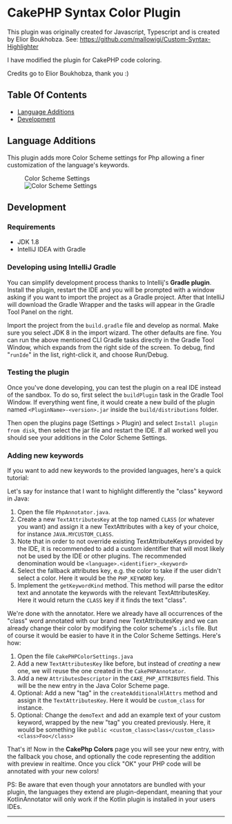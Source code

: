 # CakePHP Syntax Color Plugin

This plugin was originally created for Javascript, Typescript and is created by Elior Boukhobza.
See: https://github.com/mallowigi/Custom-Syntax-Highlighter

I have modified the plugin for CakePHP code coloring.

Credits go to Elior Boukhobza, thank you :)

## Table Of Contents
* [Language Additions](#language-additions)
* [Development](#development)

## Language Additions

This plugin adds more Color Scheme settings for Php allowing a finer customization of the language's keywords.

<figure>
<figcaption>Color Scheme Settings</figcaption>
<img src="/docs/settings.png" alt="Color Scheme Settings">
</figure>

## Development

### Requirements

* JDK 1.8
* IntelliJ IDEA with Gradle

### Developing using IntelliJ Gradle

You can simplify development process thanks to Intellij's **Gradle plugin**. Install the plugin, restart the IDE and you will be prompted with a window asking if you want to import the project as a Gradle project. After that IntelliJ will download the Gradle Wrapper and the tasks will appear in the Gradle Tool Panel on the right.

Import the project from the `build.gradle` file and develop as normal.  Make sure you select JDK 8 in the import wizard.  The other defaults are fine.  You can run the above mentioned CLI Gradle tasks directly in the Gradle Tool Window, which expands from the right side of the screen.  To debug, find "`runIde`" in the list, right-click it, and choose Run/Debug.

### Testing the plugin

Once you've done developing, you can test the plugin on a real IDE instead of the sandbox. To do so, first select the `buildPlugin` task in the Gradle Tool Window. If everything went fine, it would create a new build of the plugin named `<PluginName>-<version>.jar` inside the `build/distributions` folder.

Then open the plugins page (Settings > Plugin) and select `Install plugin from disk`, then select the jar file and restart the IDE. If all worked well you should see your additions in the Color Scheme Settings.

### Adding new keywords

If you want to add new keywords to the provided languages, here's a quick tutorial:

Let's say for instance that I want to highlight differently the "class" keyword in Java:
1. Open the file `PhpAnnotator.java`.
2. Create a new `TextAttributesKey` at the top named `CLASS` (or whatever you want) and assign it a new TextAttributes with a key of your choice, for instance `JAVA.MYCUSTOM_CLASS`.
3. Note that in order to not override existing TextAttributeKeys provided by the IDE, it is recommended to add a custom identifier that will most likely not be used by the IDE or other plugins. The recommended denomination would be `<language>.<identifier>_<keyword>`
4. Select the fallback attributes key, e.g. the color to take if the user didn't select a color. Here it would be the `PHP_KEYWORD` key.
5. Implement the `getKeywordKind` method. This method will parse the editor text and annotate the keywords with the relevant TextAttributesKey. Here it would return the `CLASS` key if it finds the text "class".

We're done with the annotator. Here we already have all occurrences of the "class" word annotated with our brand new TextAttributesKey and we can already change their color by modifying the color scheme's `.icls` file. But of course it would be easier to have it in the Color Scheme Settings. Here's how:

1. Open the file `CakePHPColorSettings.java`
2. Add a new `TextAttributesKey` like before, but instead of _creating_ a new one, we will reuse the one created in the `CakePHPAnnotator`.
3. Add a new `AttributesDescriptor` in the `CAKE_PHP_ATTRIBUTES` field. This will be the new entry in the Java Color Scheme page.
4. Optional: Add a new "tag" in the `createAdditionalHlAttrs` method and assign it the `TextAttributesKey`. Here it would be `custom_class` for instance.
5. Optional: Change the `demoText` and add an example text of your custom keyword, wrapped by the new "tag" you created previously. Here, it would be something like `public <custom_class>class</custom_class> <class>Foo</class>`

That's it! Now in the __CakePhp Colors__ page you will see your new entry, with the fallback you chose, and optionally the code representing the addition with preview in realtime. Once you click "OK" your PHP code will be annotated with your new colors!

PS: Be aware that even though your annotators are bundled with your plugin, the languages they extend are plugin-dependant, meaning that your KotlinAnnotator will only work if the Kotlin plugin is installed in your users IDEs.

--------------------
